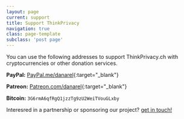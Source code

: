```yaml
---
layout: page
current: support
title: Support ThinkPrivacy
navigation: true
class: page-template
subclass: 'post page'
---
```


You can use the following addresses to support ThinkPrivacy.ch with cryptocurrencies or other donation services.

**PayPal:** [PayPal.me/danarel](https://www.paypal.me/danarel){:target="_blank"}

**Patreon:** [Patreon.com/danarel](https://www.patreon.com/danarel/){:target="_blank"}

**Bitcoin:** `3G6rmA6qfRgQ1jzzTg9zU2WeiTVouGLxby`

Interesred in a partnership or sponsoring our project? [get in touch!](../contact)